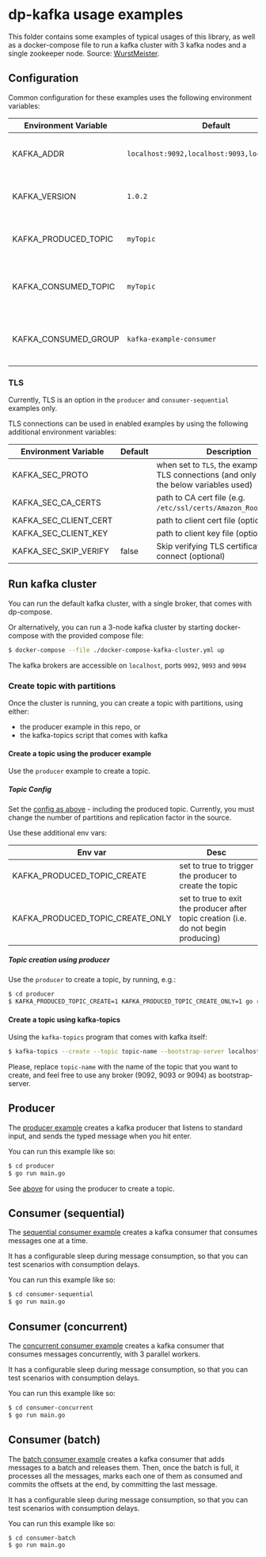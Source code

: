 # dp-kafka usage examples

This folder contains some examples of typical usages of this library, as well as a docker-compose file to run a kafka cluster with 3 kafka nodes and a single zookeeper node. Source: [WurstMeister](https://github.com/wurstmeister/kafka-docker).

## Configuration

Common configuration for these examples uses the following environment variables:

Environment Variable | Default                  | Description
-------------------- | -------                  | ---
KAFKA_ADDR           | `localhost:9092,localhost:9093,localhost:9094` | comma-separated list of brokers
KAFKA_VERSION        | `1.0.2`                  | version of Kafka we will connect to
KAFKA_PRODUCED_TOPIC | `myTopic`                | topic used by the producer example
KAFKA_CONSUMED_TOPIC | `myTopic`                | topic consumed by the example consumers
KAFKA_CONSUMED_GROUP | `kafka-example-consumer` | consumer group name used by example consumers

### TLS

Currently, TLS is an option in the `producer` and `consumer-sequential` examples only.

TLS connections can be used in enabled examples by using the following additional environment variables:

Environment Variable  | Default   | Description
---                   | ---       | ---
KAFKA_SEC_PROTO       |           | when set to `TLS`, the example will use TLS connections (and only then are the below variables used)
KAFKA_SEC_CA_CERTS    |           | path to CA cert file (e.g. `/etc/ssl/certs/Amazon_Root_CA_1.pem`)
KAFKA_SEC_CLIENT_CERT |           | path to client cert file (optional)
KAFKA_SEC_CLIENT_KEY  |           | path to client key file (optional)
KAFKA_SEC_SKIP_VERIFY | false     | Skip verifying TLS certificate on connect (optional)

## Run kafka cluster

You can run the default kafka cluster, with a single broker, that comes with dp-compose.

Or alternatively, you can run a 3-node kafka cluster by starting docker-compose with the provided compose file:

```sh
$ docker-compose --file ./docker-compose-kafka-cluster.yml up
```

The kafka brokers are accessible on `localhost`, ports `9092`, `9093` and `9094`

### Create topic with partitions

Once the cluster is running, you can create a topic with partitions, using either:

- the producer example in this repo, or
- the kafka-topics script that comes with kafka

#### Create a topic using the producer example

Use the `producer` example to create a topic.

##### Topic Config

Set the [config as above](#configuration) - including the produced topic.
Currently, you must change the number of partitions and replication factor in the source.

Use these additional env vars:

Env var | Desc
------- | ---
KAFKA_PRODUCED_TOPIC_CREATE      | set to true to trigger the producer to create the topic
KAFKA_PRODUCED_TOPIC_CREATE_ONLY | set to true to exit the producer after topic creation (i.e. do not begin producing)

##### Topic creation using producer

Use the `producer` to create a topic, by running, e.g.:

```sh
$ cd producer
$ KAFKA_PRODUCED_TOPIC_CREATE=1 KAFKA_PRODUCED_TOPIC_CREATE_ONLY=1 go run main.go
```

#### Create a topic using kafka-topics

Using the `kafka-topics` program that comes with kafka itself:

```sh
$ kafka-topics --create --topic topic-name --bootstrap-server localhost:9092 --partitions 60 --replication-factor 3
```

Please, replace `topic-name` with the name of the topic that you want to create, and feel free to use any broker (9092, 9093 or 9094) as bootstrap-server.

## Producer

The [producer example](producer/main.go) creates a kafka producer that listens to standard input, and sends the typed message when you hit enter.

You can run this example like so:

```sh
$ cd producer
$ go run main.go
```

See [above](#Create-a-topic-using-the-example-producer) for using the producer to create a topic.

## Consumer (sequential)

The [sequential consumer example](consumer-sequential/main.go) creates a kafka consumer that consumes messages one at a time.

It has a configurable sleep during message consumption, so that you can test scenarios with consumption delays.

You can run this example like so:

```sh
$ cd consumer-sequential
$ go run main.go
```

## Consumer (concurrent)

The [concurrent consumer example](consumer-concurrent/main.go) creates a kafka consumer that consumes messages concurrently, with 3 parallel workers.

It has a configurable sleep during message consumption, so that you can test scenarios with consumption delays.

You can run this example like so:

```sh
$ cd consumer-concurrent
$ go run main.go
```

## Consumer (batch)

The [batch consumer example](consumer-batch/main.go) creates a kafka consumer that adds messages to a batch and releases them. Then, once the batch is full, it processes all the messages, marks each one of them as consumed and commits the offsets at the end, by committing the last message.

It has a configurable sleep during message consumption, so that you can test scenarios with consumption delays.

You can run this example like so:

```sh
$ cd consumer-batch
$ go run main.go
```
